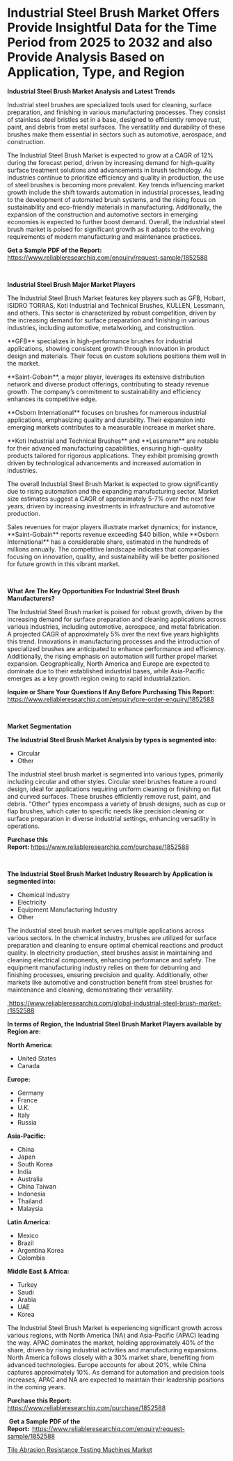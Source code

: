 <p><h1>Industrial Steel Brush Market Offers Provide Insightful Data for the Time Period from 2025 to 2032 and also Provide Analysis Based on Application, Type, and Region</h1></p><p><strong>Industrial Steel Brush Market Analysis and Latest Trends</strong></p>
<p><p>Industrial steel brushes are specialized tools used for cleaning, surface preparation, and finishing in various manufacturing processes. They consist of stainless steel bristles set in a base, designed to efficiently remove rust, paint, and debris from metal surfaces. The versatility and durability of these brushes make them essential in sectors such as automotive, aerospace, and construction.</p><p>The Industrial Steel Brush Market is expected to grow at a CAGR of 12% during the forecast period, driven by increasing demand for high-quality surface treatment solutions and advancements in brush technology. As industries continue to prioritize efficiency and quality in production, the use of steel brushes is becoming more prevalent. Key trends influencing market growth include the shift towards automation in industrial processes, leading to the development of automated brush systems, and the rising focus on sustainability and eco-friendly materials in manufacturing. Additionally, the expansion of the construction and automotive sectors in emerging economies is expected to further boost demand. Overall, the industrial steel brush market is poised for significant growth as it adapts to the evolving requirements of modern manufacturing and maintenance practices.</p></p>
<p><strong>Get a Sample PDF of the Report:&nbsp;</strong> <a href="https://www.reliableresearchiq.com/enquiry/request-sample/1852588?utm_campaign=2927&utm_medium=2&utm_source=Github&utm_content=ia&utm_term=12042025&utm_id=industrial-steel-brush">https://www.reliableresearchiq.com/enquiry/request-sample/1852588</a></p>
<p>&nbsp;</p>
<p><strong>Industrial Steel Brush Major Market Players</strong></p>
<p><p>The Industrial Steel Brush Market features key players such as GFB, Hobart, ISIDRO TORRAS, Koti Industrial and Technical Brushes, KULLEN, Lessmann, and others. This sector is characterized by robust competition, driven by the increasing demand for surface preparation and finishing in various industries, including automotive, metalworking, and construction.</p><p>**GFB** specializes in high-performance brushes for industrial applications, showing consistent growth through innovation in product design and materials. Their focus on custom solutions positions them well in the market.</p><p>**Saint-Gobain**, a major player, leverages its extensive distribution network and diverse product offerings, contributing to steady revenue growth. The company’s commitment to sustainability and efficiency enhances its competitive edge.</p><p>**Osborn International** focuses on brushes for numerous industrial applications, emphasizing quality and durability. Their expansion into emerging markets contributes to a measurable increase in market share.</p><p>**Koti Industrial and Technical Brushes** and **Lessmann** are notable for their advanced manufacturing capabilities, ensuring high-quality products tailored for rigorous applications. They exhibit promising growth driven by technological advancements and increased automation in industries.</p><p>The overall Industrial Steel Brush Market is expected to grow significantly due to rising automation and the expanding manufacturing sector. Market size estimates suggest a CAGR of approximately 5-7% over the next few years, driven by increasing investments in infrastructure and automotive production.</p><p>Sales revenues for major players illustrate market dynamics; for instance, **Saint-Gobain** reports revenue exceeding $40 billion, while **Osborn International** has a considerable share, estimated in the hundreds of millions annually. The competitive landscape indicates that companies focusing on innovation, quality, and sustainability will be better positioned for future growth in this vibrant market.</p></p>
<p>&nbsp;</p>
<p><strong>What Are The Key Opportunities For Industrial Steel Brush Manufacturers?</strong></p>
<p><p>The Industrial Steel Brush market is poised for robust growth, driven by the increasing demand for surface preparation and cleaning applications across various industries, including automotive, aerospace, and metal fabrication. A projected CAGR of approximately 5% over the next five years highlights this trend. Innovations in manufacturing processes and the introduction of specialized brushes are anticipated to enhance performance and efficiency. Additionally, the rising emphasis on automation will further propel market expansion. Geographically, North America and Europe are expected to dominate due to their established industrial bases, while Asia-Pacific emerges as a key growth region owing to rapid industrialization.</p></p>
<p><strong>Inquire or Share Your Questions If Any Before Purchasing This Report:</strong> <a href="https://www.reliableresearchiq.com/enquiry/pre-order-enquiry/1852588?utm_campaign=2927&utm_medium=2&utm_source=Github&utm_content=ia&utm_term=12042025&utm_id=industrial-steel-brush">https://www.reliableresearchiq.com/enquiry/pre-order-enquiry/1852588</a></p>
<p>&nbsp;</p>
<p><strong>Market Segmentation</strong></p>
<p><strong>The Industrial Steel Brush Market Analysis by types is segmented into:</strong></p>
<p><ul><li>Circular</li><li>Other</li></ul></p>
<p><p>The industrial steel brush market is segmented into various types, primarily including circular and other styles. Circular steel brushes feature a round design, ideal for applications requiring uniform cleaning or finishing on flat and curved surfaces. These brushes efficiently remove rust, paint, and debris. "Other" types encompass a variety of brush designs, such as cup or flap brushes, which cater to specific needs like precision cleaning or surface preparation in diverse industrial settings, enhancing versatility in operations.</p></p>
<p><strong>Purchase this Report:&nbsp;</strong><a href="https://www.reliableresearchiq.com/purchase/1852588?utm_campaign=2927&utm_medium=2&utm_source=Github&utm_content=ia&utm_term=12042025&utm_id=industrial-steel-brush">https://www.reliableresearchiq.com/purchase/1852588</a></p>
<p>&nbsp;</p>
<p><strong>The Industrial Steel Brush Market Industry Research by Application is segmented into:</strong></p>
<p><ul><li>Chemical Industry</li><li>Electricity</li><li>Equipment Manufacturing Industry</li><li>Other</li></ul></p>
<p><p>The industrial steel brush market serves multiple applications across various sectors. In the chemical industry, brushes are utilized for surface preparation and cleaning to ensure optimal chemical reactions and product quality. In electricity production, steel brushes assist in maintaining and cleaning electrical components, enhancing performance and safety. The equipment manufacturing industry relies on them for deburring and finishing processes, ensuring precision and quality. Additionally, other markets like automotive and construction benefit from steel brushes for maintenance and cleaning, demonstrating their versatility.</p></p>
<p><a href="https://www.reliableresearchiq.com/global-industrial-steel-brush-market-r1852588?utm_campaign=2927&utm_medium=2&utm_source=Github&utm_content=ia&utm_term=12042025&utm_id=industrial-steel-brush">&nbsp;https://www.reliableresearchiq.com/global-industrial-steel-brush-market-r1852588</a></p>
<p><strong>In terms of Region, the Industrial Steel Brush Market Players available by Region are:</strong></p>
<p>
    <p> <strong> North America: </strong>
        <ul>
            <li>United States</li>
            <li>Canada</li>
        </ul>
        </p> 
    <p> <strong> Europe: </strong>
        <ul>
            <li>Germany</li>
            <li>France</li>
            <li>U.K.</li>
            <li>Italy</li>
            <li>Russia</li>
        </ul>
        </p> 
    <p> <strong> Asia-Pacific: </strong>
        <ul>
            <li>China</li>
            <li>Japan</li>
            <li>South Korea</li>
            <li>India</li>
            <li>Australia</li>
            <li>China Taiwan</li>
            <li>Indonesia</li>
            <li>Thailand</li>
            <li>Malaysia</li>
        </ul>
        </p> 
    <p> <strong> Latin America: </strong>
        <ul>
            <li>Mexico</li>
            <li>Brazil</li>
            <li>Argentina Korea</li>
            <li>Colombia</li>
        </ul>
        </p> 
    <p> <strong> Middle East & Africa: </strong>
        <ul>
            <li>Turkey</li>
            <li>Saudi</li>
            <li>Arabia</li>
            <li>UAE</li>
            <li>Korea</li>
        </ul>
    </p>
    </p>
<p><p>The Industrial Steel Brush Market is experiencing significant growth across various regions, with North America (NA) and Asia-Pacific (APAC) leading the way. APAC dominates the market, holding approximately 40% of the share, driven by rising industrial activities and manufacturing expansions. North America follows closely with a 30% market share, benefiting from advanced technologies. Europe accounts for about 20%, while China captures approximately 10%. As demand for automation and precision tools increases, APAC and NA are expected to maintain their leadership positions in the coming years.</p></p>
<p><strong>Purchase this Report: </strong><a href="https://www.reliableresearchiq.com/purchase/1852588?utm_campaign=2927&utm_medium=2&utm_source=Github&utm_content=ia&utm_term=12042025&utm_id=industrial-steel-brush">https://www.reliableresearchiq.com/purchase/1852588</a></p>
<p>&nbsp;<strong>Get a Sample PDF of the Report:&nbsp;&nbsp;</strong><a href="https://www.reliableresearchiq.com/enquiry/request-sample/1852588?utm_campaign=2927&utm_medium=2&utm_source=Github&utm_content=ia&utm_term=12042025&utm_id=industrial-steel-brush">https://www.reliableresearchiq.com/enquiry/request-sample/1852588</a></p>
<p><strong></strong></p>
<p><p><a href="https://github.com/sapsaidamary/Market-Research-Report-List-1/blob/main/tile-abrasion-resistance-testing-machines-market.md?utm_campaign=2927&utm_medium=2&utm_source=Github&utm_content=ia&utm_term=12042025&utm_id=industrial-steel-brush">Tile Abrasion Resistance Testing Machines Market</a></p></p>